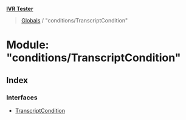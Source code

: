 **[IVR Tester](../README.md)**

> [Globals](../README.md) / "conditions/TranscriptCondition"

# Module: "conditions/TranscriptCondition"

## Index

### Interfaces

* [TranscriptCondition](../interfaces/_conditions_transcriptcondition_.transcriptcondition.md)
